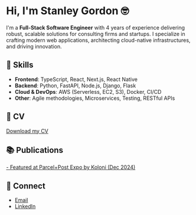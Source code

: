 # Hi, I'm Stanley Gordon 🤓

I'm a **Full-Stack Software Engineer** with 4 years of experience delivering robust, scalable solutions for consulting firms and startups. I specialize in crafting modern web applications, architecting cloud-native infrastructures, and driving innovation.

## 🧪 Skills
- **Frontend**: TypeScript, React, Next.js, React Native
- **Backend**: Python, FastAPI, Node.js, Django, Flask
- **Cloud & DevOps**: AWS (Serverless, EC2, S3), Docker, CI/CD
- **Other**: Agile methodologies, Microservices, Testing, RESTful APIs

## 📄 CV
[Download my CV](https://drive.google.com/file/d/1hiB0NDYO69UcSStHHxTfoeYUC8HDvXvs/view?usp=sharing)

## 📚 Publications
[- Featured at Parcel+Post Expo by Koloni (Dec 2024)](https://www.linkedin.com/posts/koloni-share_koloniteam-networking-innovation-activity-7259569959578574849-3BLr/?utm_source=share&utm_medium=member_desktop&rcm=ACoAADUfSCYBNoHHuveK5GPd1V6pDwB-m6mzfkU)

## 📡 Connect
- [Email](mailto:stanleyeugenegordon@gmail.com)
- [LinkedIn](https://www.linkedin.com/in/stanley-gordon-43258520a/)
